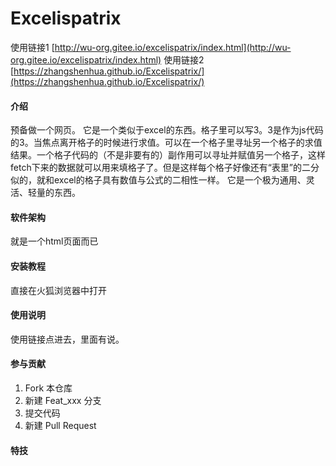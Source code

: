 # Excelispatrix
使用链接1 [http://wu-org.gitee.io/excelispatrix/index.html](http://wu-org.gitee.io/excelispatrix/index.html)
使用链接2 [https://zhangshenhua.github.io/Excelispatrix/](https://zhangshenhua.github.io/Excelispatrix/)
#### 介绍
预备做一个网页。
它是一个类似于excel的东西。格子里可以写3。3是作为js代码的3。当焦点离开格子的时候进行求值。可以在一个格子里寻址另一个格子的求值结果。一个格子代码的（不是非要有的）副作用可以寻址并赋值另一个格子，这样fetch下来的数据就可以用来填格子了。但是这样每个格子好像还有“表里”的二分似的，就和excel的格子具有数值与公式的二相性一样。
它是一个极为通用、灵活、轻量的东西。

#### 软件架构
就是一个html页面而已


#### 安装教程
直接在火狐浏览器中打开

#### 使用说明
使用链接点进去，里面有说。

#### 参与贡献

1.  Fork 本仓库
2.  新建 Feat_xxx 分支
3.  提交代码
4.  新建 Pull Request


#### 特技

